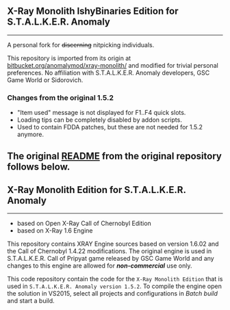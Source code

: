 ## X-Ray Monolith IshyBinaries Edition for S.T.A.L.K.E.R. Anomaly
----
A personal fork for ~~discerning~~ nitpicking individuals.

This repository is imported from its origin at [bitbucket.org/anomalymod/xray-monolith/](https://bitbucket.org/anomalymod/xray-monolith/src/master/) and modified for trivial personal preferences. No affiliation with S.T.A.L.K.E.R. Anomaly developers, GSC Game World or Sidorovich. 

### Changes from the original 1.5.2
* "Item used" message is not displayed for F1..F4 quick slots.
* Loading tips can be completely disabled by addon scripts.
* Used to contain FDDA patches, but these are not needed for 1.5.2 anymore.

The original [README](../README.md) from the original repository follows below.
----

## X-Ray Monolith Edition for S.T.A.L.K.E.R. Anomaly
----
* based on Open X-Ray Call of Chernobyl Edition
* based on X-Ray 1.6 Engine

This repository contains XRAY Engine sources based on version 1.6.02 and the Call of Chernobyl 1.4.22 modifications.
The original engine is used in S.T.A.L.K.E.R. Call of Pripyat game released by GSC Game World and any changes to this engine are allowed for ***non-commercial*** use only.

This code repository contain the code for the `X-Ray Monolith Edition` that is used in `S.T.A.L.K.E.R. Anomaly version 1.5.2`.
To compile the engine open the solution in VS2015, select all projects and configurations in *Batch build* and start a build.
